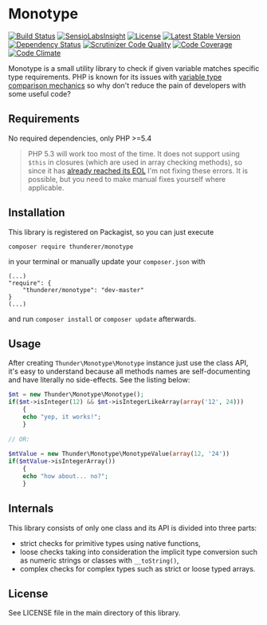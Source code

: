 # Monotype

[![Build Status](https://travis-ci.org/thunderer/Monotype.png?branch=master)](https://travis-ci.org/thunderer/Monotype)
[![SensioLabsInsight](https://insight.sensiolabs.com/projects/1cd1abab-c172-4da1-a465-c26794f42eee/mini.png)](https://insight.sensiolabs.com/projects/1cd1abab-c172-4da1-a465-c26794f42eee)
[![License](https://poser.pugx.org/thunderer/monotype/license.svg)](https://packagist.org/packages/thunderer/monotype)
[![Latest Stable Version](https://poser.pugx.org/thunderer/monotype/v/stable.svg)](https://packagist.org/packages/thunderer/monotype)
[![Dependency Status](https://www.versioneye.com/user/projects/5463ca0ea345411321000098/badge.svg?style=flat)](https://www.versioneye.com/user/projects/5463ca0ea345411321000098)
[![Scrutinizer Code Quality](https://scrutinizer-ci.com/g/thunderer/Monotype/badges/quality-score.png?b=master)](https://scrutinizer-ci.com/g/thunderer/Monotype/?branch=master)
[![Code Coverage](https://scrutinizer-ci.com/g/thunderer/Monotype/badges/coverage.png?b=master)](https://scrutinizer-ci.com/g/thunderer/Monotype/?branch=master)
[![Code Climate](https://codeclimate.com/github/thunderer/Monotype/badges/gpa.svg)](https://codeclimate.com/github/thunderer/Monotype)

Monotype is a small utility library to check if given variable matches specific type requirements. PHP is known for its issues with [variable type comparison mechanics](http://php.net/manual/en/types.comparisons.php) so why don't reduce the pain of developers with some useful code?

## Requirements

No required dependencies, only PHP >=5.4

> PHP 5.3 will work too most of the time. It does not support using `$this` in closures (which are used in array checking methods), so since it has [already reached its EOL](http://php.net/supported-versions.php) I'm not fixing these errors. It is possible, but you need to make manual fixes yourself where applicable.

## Installation

This library is registered on Packagist, so you can just execute

```
composer require thunderer/monotype
```

in your terminal or manually update your `composer.json` with

```
(...)
"require": {
    "thunderer/monotype": "dev-master"
}
(...)
```

and run `composer install` or `composer update` afterwards.

## Usage

After creating `Thunder\Monotype\Monotype` instance just use the class API, it's easy to understand because all methods names are self-documenting and have literally no side-effects. See the listing below:

```php
$mt = new Thunder\Monotype\Monotype();
if($mt->isInteger(12) && $mt->isIntegerLikeArray(array('12', 24)))
    {
    echo "yep, it works!";
    }
    
// OR:
    
$mtValue = new Thunder\Monotype\MonotypeValue(array(12, '24'))
if($mtValue->isIntegerArray())
    {
    echo "how about... no?";
    }
```

## Internals

This library consists of only one class and its API is divided into three parts:

- strict checks for primitive types using native functions,
- loose checks taking into consideration the implicit type conversion such as numeric strings or classes with `__toString()`,
- complex checks for complex types such as strict or loose typed arrays.

## License

See LICENSE file in the main directory of this library.
